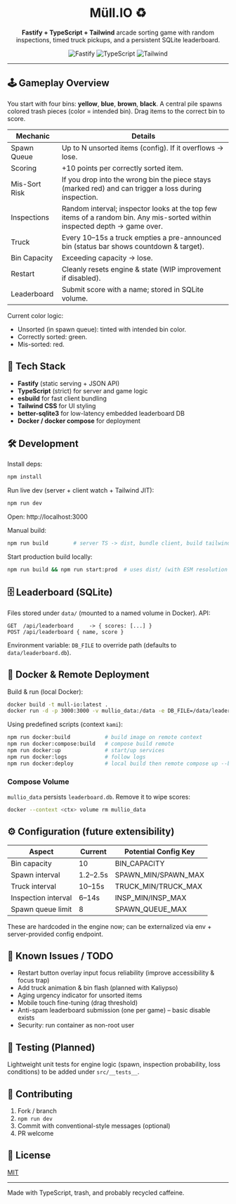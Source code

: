 <div align="center">
	<h1>Müll.IO ♻️</h1>
	<p><strong>Fastify + TypeScript + Tailwind</strong> arcade sorting game with random inspections, timed truck pickups, and a persistent SQLite leaderboard.</p>
	<img src="https://img.shields.io/badge/fastify-4.x-black" alt="Fastify" />
	<img src="https://img.shields.io/badge/typescript-5.x-blue" alt="TypeScript" />
	<img src="https://img.shields.io/badge/tailwind-3.x-38bdf8" alt="Tailwind" />
</div>

---

## 🕹 Gameplay Overview
You start with four bins: **yellow**, **blue**, **brown**, **black**. A central pile spawns colored trash pieces (color = intended bin). Drag items to the correct bin to score.

| Mechanic | Details |
|----------|---------|
| Spawn Queue | Up to N unsorted items (config). If it overflows → lose. |
| Scoring | +10 points per correctly sorted item. |
| Mis-Sort Risk | If you drop into the wrong bin the piece stays (marked red) and can trigger a loss during inspection. |
| Inspections | Random interval; inspector looks at the top few items of a random bin. Any mis-sorted within inspected depth → game over. |
| Truck | Every 10–15s a truck empties a pre-announced bin (status bar shows countdown & target). |
| Bin Capacity | Exceeding capacity → lose. |
| Restart | Cleanly resets engine & state (WIP improvement if disabled). |
| Leaderboard | Submit score with a name; stored in SQLite volume. |

Current color logic:
- Unsorted (in spawn queue): tinted with intended bin color.
- Correctly sorted: green.
- Mis-sorted: red.

## 🧱 Tech Stack
- **Fastify** (static serving + JSON API)
- **TypeScript** (strict) for server and game logic
- **esbuild** for fast client bundling
- **Tailwind CSS** for UI styling
- **better-sqlite3** for low-latency embedded leaderboard DB
- **Docker / docker compose** for deployment

## 🛠 Development
Install deps:
```bash
npm install
```
Run live dev (server + client watch + Tailwind JIT):
```bash
npm run dev
```
Open: http://localhost:3000

Manual build:
```bash
npm run build        # server TS -> dist, bundle client, build tailwind
```
Start production build locally:
```bash
npm run build && npm run start:prod  # uses dist/ (with ESM resolution tweak)
```

## 🗄 Leaderboard (SQLite)
Files stored under `data/` (mounted to a named volume in Docker). API:
```
GET  /api/leaderboard     -> { scores: [...] }
POST /api/leaderboard { name, score }
```
Environment variable: `DB_FILE` to override path (defaults to `data/leaderboard.db`).

## 🐳 Docker & Remote Deployment
Build & run (local Docker):
```bash
docker build -t mull-io:latest .
docker run -d -p 3000:3000 -v mullio_data:/data -e DB_FILE=/data/leaderboard.db mull-io:latest
```

Using predefined scripts (context `kami`):
```bash
npm run docker:build           # build image on remote context
npm run docker:compose:build   # compose build remote
npm run docker:up              # start/up services
npm run docker:logs            # follow logs
npm run docker:deploy          # local build then remote compose up --build
```

### Compose Volume
`mullio_data` persists `leaderboard.db`. Remove it to wipe scores:
```bash
docker --context <ctx> volume rm mullio_data
```

## ⚙️ Configuration (future extensibility)
| Aspect | Current | Potential Config Key |
|--------|---------|----------------------|
| Bin capacity | 10 | BIN_CAPACITY |
| Spawn interval | 1.2–2.5s | SPAWN_MIN/SPAWN_MAX |
| Truck interval | 10–15s | TRUCK_MIN/TRUCK_MAX |
| Inspection interval | 6–14s | INSP_MIN/INSP_MAX |
| Spawn queue limit | 8 | SPAWN_QUEUE_MAX |

These are hardcoded in the engine now; can be externalized via env + server-provided config endpoint.

## 🚧 Known Issues / TODO
- Restart button overlay input focus reliability (improve accessibility & focus trap)
- Add truck animation & bin flash (planned with Kaliypso)
- Aging urgency indicator for unsorted items
- Mobile touch fine-tuning (drag threshold)
- Anti-spam leaderboard submission (one per game) – basic disable exists
- Security: run container as non-root user

## 🧪 Testing (Planned)
Lightweight unit tests for engine logic (spawn, inspection probability, loss conditions) to be added under `src/__tests__`.

## 🤝 Contributing
1. Fork / branch
2. `npm run dev`
3. Commit with conventional-style messages (optional)
4. PR welcome

## 📄 License
[MIT](LICENSE)

---
Made with TypeScript, trash, and probably recycled caffeine.


